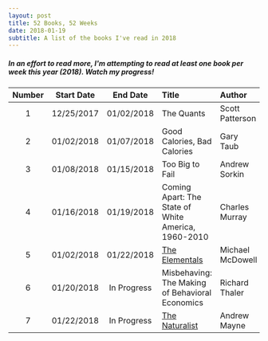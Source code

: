 ```yaml
---
layout: post
title: 52 Books, 52 Weeks
date: 2018-01-19
subtitle: A list of the books I've read in 2018
---
```

##### In an effort to read more, I'm attempting to read at least one book per week this year (2018). Watch my progress!

| Number| Start Date |  End Date    |                       Title                         | Author            | Format        | 
|:-----:|:----------:|:------------:|:----------------------------------------------------|:------------------|:--------------|
|   1   | 12/25/2017 |  01/02/2018  | The Quants                                          | Scott Patterson   | Kindle E-Book |    
|   2   | 01/02/2018 |  01/07/2018  | Good Calories, Bad Calories                         | Gary Taub         | Audiobook     |
|   3   | 01/08/2018 |  01/15/2018  | Too Big to Fail                                     | Andrew Sorkin     | Audiobook     |
|   4   | 01/16/2018 |  01/19/2018  | Coming Apart: The State of White America, 1960-2010 | Charles Murray    | Audiobook     |
|   5   | 01/02/2018 |  01/22/2018  | [The Elementals]                                    | Michael McDowell  | Kindle E-Book |
|   6   | 01/20/2018 |  In Progress | Misbehaving: The Making of Behavioral Economics     | Richard Thaler    | Audiobook     |
|   7   | 01/22/2018 |  In Progress | [The Naturalist]                                    | Andrew Mayne      | Kindle E-Book |



[The Elementals]: https://www.amazon.com/Elementals-Michael-McDowell-ebook/dp/B00KXAQ7NQ/ref=tmm_kin_swatch_0?_encoding=UTF8&qid=&sr= "Amazon: The Elementals"
[The Naturalist]: https://www.amazon.com/Naturalist-Book-1-ebook/dp/B01N1UN91W/ref=sr_1_1?s=digital-text&ie=UTF8&qid=1516643254&sr=1-1&keywords=the+naturalist "Amazon: The Naturalist"
